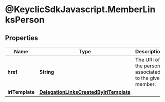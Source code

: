 # @KeyclicSdkJavascript.MemberLinksPerson

## Properties
Name | Type | Description | Notes
------------ | ------------- | ------------- | -------------
**href** | **String** | The URI of the person associated to the given member. | [optional] 
**iriTemplate** | [**DelegationLinksCreatedByIriTemplate**](DelegationLinksCreatedByIriTemplate.md) |  | [optional] 



